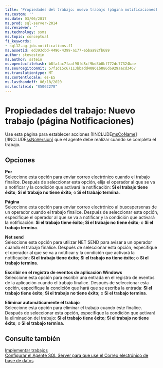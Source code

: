 ```yaml
---
title: 'Propiedades del trabajo: nuevo trabajo (página notificaciones) | Microsoft Docs'
ms.custom: ''
ms.date: 03/06/2017
ms.prod: sql-server-2014
ms.reviewer: ''
ms.technology: ssms
ms.topic: conceptual
f1_keywords:
- sql12.ag.job.notifications.f1
ms.assetid: ed393cbd-4496-4399-a177-e5baa92fb689
author: stevestein
ms.author: sstein
ms.openlocfilehash: b8fafac7faaf98fd8cf9bd3b0bf772dc77324bae
ms.sourcegitcommit: 57f1d15c67113bbadd40861b886d6929aacd3467
ms.translationtype: MT
ms.contentlocale: es-ES
ms.lasthandoff: 06/18/2020
ms.locfileid: "85062278"
---
```

# <a name="job-properties-new-job-notifications-page"></a>Propiedades del trabajo: Nuevo trabajo (página Notificaciones)
  Use esta página para establecer acciones [!INCLUDE[msCoName](../../includes/msconame-md.md)] [!INCLUDE[ssNoVersion](../../includes/ssnoversion-md.md)] que el agente debe realizar cuando se completa el trabajo.  
  
## <a name="options"></a>Opciones  
 **Por**  
 Seleccione esta opción para enviar correo electrónico cuando el trabajo finalice. Después de seleccionar esta opción, elija el operador al que se va a notificar y la condición que activará la notificación: **Si el trabajo tiene éxito**; **Si el trabajo no tiene éxito**; o **Si el trabajo termina**.  
  
 **Página**  
 Seleccione esta opción para enviar correo electrónico al buscapersonas de un operador cuando el trabajo finalice. Después de seleccionar esta opción, especifique el operador al que se va a notificar y la condición que activará la notificación: **Si el trabajo tiene éxito**; **Si el trabajo no tiene éxito**; o **Si el trabajo termina**.  
  
 **Net send**  
 Seleccione esta opción para utilizar NET SEND para avisar a un operador cuando el trabajo finalice. Después de seleccionar esta opción, especifique el operador al que se va a notificar y la condición que activará la notificación: **Si el trabajo tiene éxito**; **Si el trabajo no tiene éxito**; o **Si el trabajo termina**.  
  
 **Escribir en el registro de eventos de aplicación Windows**  
 Seleccione esta opción para escribir una entrada en el registro de eventos de la aplicación cuando el trabajo finalice. Después de seleccionar esta opción, especifique la condición que hará que se escriba la entrada: **Si el trabajo tiene éxito**; **Si el trabajo no tiene éxito**; o **Si el trabajo termina**.  
  
 **Eliminar automáticamente el trabajo**  
 Seleccione esta opción para eliminar el trabajo cuando éste finalice. Después de seleccionar esta opción, especifique la condición que activará la eliminación del trabajo: **Si el trabajo tiene éxito**; **Si el trabajo no tiene éxito**; o **Si el trabajo termina**.  
  
## <a name="see-also"></a>Consulte también  
 [Implementar trabajos](implement-jobs.md)   
 [Configurar el Agente SQL Server para que use el Correo electrónico de base de datos](../../relational-databases/database-mail/configure-sql-server-agent-mail-to-use-database-mail.md)  
  
  
